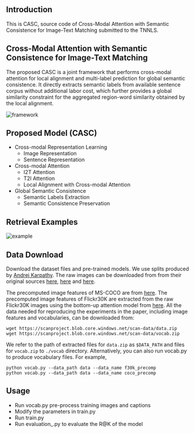 ## Introduction

This is CASC, source code of Cross-Modal Attention with Semantic Consistence for Image-Text Matching submitted to the TNNLS.



## Cross-Modal Attention with Semantic Consistence for Image-Text Matching

The proposed CASC is a joint framework that performs cross-modal attention for local alignment and multi-label prediction for global semantic consistence. It directly extracts semantic labels from available sentence corpus without additional labor cost, which further provides a global similarity constraint for the aggregated region-word similarity obtained by the local alignment.

![framework](https://github.com/Wangt-CN/Code_CASC/blob/master/fig/framework-xing.jpg)



## Proposed Model (CASC)

- Cross-modal Representation Learning
  - Image Representation
  - Sentence Representation
- Cross-modal Attention
  - I2T Attention
  - T2I Attention
  - Local Alignment with Cross-modal Attention
- Global Semantic Consistence
  - Semantic Labels Extraction
  - Semantic Consistence Preservation



## Retrieval Examples

![example](https://github.com/Wangt-CN/Code_CASC/blob/master/fig/vis_examples.jpg)



## Data Download

Download the dataset files and pre-trained models. We use splits produced by [Andrej Karpathy](http://cs.stanford.edu/people/karpathy/deepimagesent/). The raw images can be downloaded from from their original sources [here](http://nlp.cs.illinois.edu/HockenmaierGroup/Framing_Image_Description/KCCA.html), [here](http://shannon.cs.illinois.edu/DenotationGraph/) and [here](http://mscoco.org/).

The precomputed image features of MS-COCO are from [here](https://github.com/peteanderson80/bottom-up-attention). The precomputed image features of Flickr30K are extracted from the raw Flickr30K images using the bottom-up attention model from [here](https://github.com/peteanderson80/bottom-up-attention). All the data needed for reproducing the experiments in the paper, including image features and vocabularies, can be downloaded from:

```
wget https://scanproject.blob.core.windows.net/scan-data/data.zip
wget https://scanproject.blob.core.windows.net/scan-data/vocab.zip
```

We refer to the path of extracted files for `data.zip` as `$DATA_PATH` and files for `vocab.zip` to `./vocab` directory. Alternatively, you can also run vocab.py to produce vocabulary files. For example,

```
python vocab.py --data_path data --data_name f30k_precomp
python vocab.py --data_path data --data_name coco_precomp
```



## Usage

- Run vocab.py pre-process training images and captions
- Modify the parameters in train.py
- Run train.py
- Run evaluation_.py to evaluate the R@K of the model 
